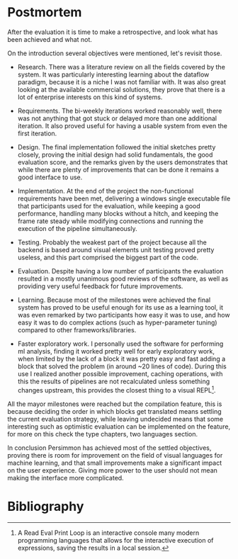 Postmortem
==========

After the evaluation it is time to make a retrospective, and look what has
been achieved and what not.

On the introduction several objectives were mentioned, let's revisit those.

* Research. There was a literature review on all the fields covered by the
system. It was particularly interesting learning about the dataflow paradigm,
because it is a niche I was not familiar with.
It was also great looking at the available commercial solutions, they prove
that there is a lot of enterprise interests on this kind of systems.

* Requirements. The bi-weekly iterations worked reasonably well, there was not
anything that got stuck or delayed more than one additional iteration.
It also proved useful for having a usable system from even the first iteration.

* Design. The final implementation followed the initial sketches pretty
closely, proving the initial design had solid fundamentals, the good evaluation
score, and the remarks given by the users demonstrates that while there are
plenty of improvements that can be done it remains a good interface to use.

* Implementation. At the end of the project the non-functional requirements
have been met, delivering a windows single executable file that participants
used for the evaluation, while keeping a good performance, handling many
blocks without a hitch, and keeping the frame rate steady while modifying
connections and running the execution of the pipeline simultaneously.

* Testing. Probably the weakest part of the project because all the backend
is based around visual elements unit testing proved pretty useless, and this
part comprised the biggest part of the code.

* Evaluation. Despite having a low number of participants the evaluation
resulted in a mostly unanimous good reviews of the software, as well as
providing very useful feedback for future improvements.

* Learning. Because most of the milestones were achieved the final system has
proved to be useful enough for its use as a learning tool, it was even
remarked by two participants how easy it was to use, and how easy it was to do
complex actions (such as hyper-parameter tuning) compared to other
frameworks/libraries.

* Faster exploratory work. I personally used the software for performing
ml analysis, finding it worked pretty well for early exploratory work, when
limited by the lack of a block it was pretty easy and fast adding a block
that solved the problem (in around ~20 lines of code).
During this use I realized another possible improvement, caching operations,
with this the results of pipelines are not recalculated unless something
changes upstream, this provides the closest thing to a visual REPL[^REPL].

All the mayor milestones were reached but the compilation feature, this is
because deciding the order in which blocks get translated means settling
the current evaluation strategy, while leaving undecided means that some
interesting such as optimistic evaluation can be implemented on the feature,
for more on this check the type chapters, two languages section.

In conclusion Persimmon has achieved most of the settled objectives, proving
there is room for improvement on the field of visual languages for machine
learning, and that small improvements make a significant impact on the user
experience.
Giving more power to the user should not mean making the interface more
complicated.


Bibliography
============

[^REPL]: A Read Eval Print Loop is an interactive console many modern
    programming languages that allows for the interactive execution of
    expressions, saving the results in a local session.
